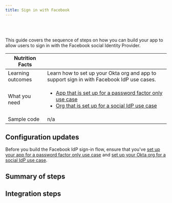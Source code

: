 ```yaml
---
title: Sign in with Facebook
---
```


<div class="oie-embedded-sdk">

<ApiLifecycle access="ie" /><br>
<ApiLifecycle access="Limited GA" /><br>

This guide covers the sequence of steps on how you can build your app to allow users to sign in with the Facebook social Identity Provider.

 Nutrition Facts                                                                          |                                                                                      |
| --------------------------------------------------------------------------------  | -------------------------------------------------------------------------               |
| Learning outcomes                     | Learn how to set up your Okta org and app to support sign in with Facebook IdP use cases.                                                       |
| What you need | <ul><li>[App that is set up for a password factor only use case](/docs/guides/oie-embedded-common-org-setup/-/main/#set-up-your-okta-org-for-a-password-factor-only-use-case)</li><li>[Org that is set up for a social IdP use case](/docs/guides/oie-embedded-common-org-setup/-/main/#set-up-your-okta-org-for-a-social-idp-use-case)</li></ul>                                                     |
| Sample code                                                        | n/a                                                      |


<StackSelector class="cleaner-selector"/>

## Configuration updates

Before you build the Facebook IdP sign-in flow, ensure that you've [set up your app for a password factor only use case](/docs/guides/oie-embedded-common-org-setup/-/main/#set-up-your-okta-org-for-a-password-factor-only-use-case) and [set up your Okta org for a social IdP use case](/docs/guides/oie-embedded-common-org-setup/-/main/#set-up-your-okta-org-for-a-social-idp-use-case).

## Summary of steps

<StackSelector snippet="summaryofsteps" noSelector />

## Integration steps

<StackSelector snippet="integrationsteps" noSelector />

</div>
